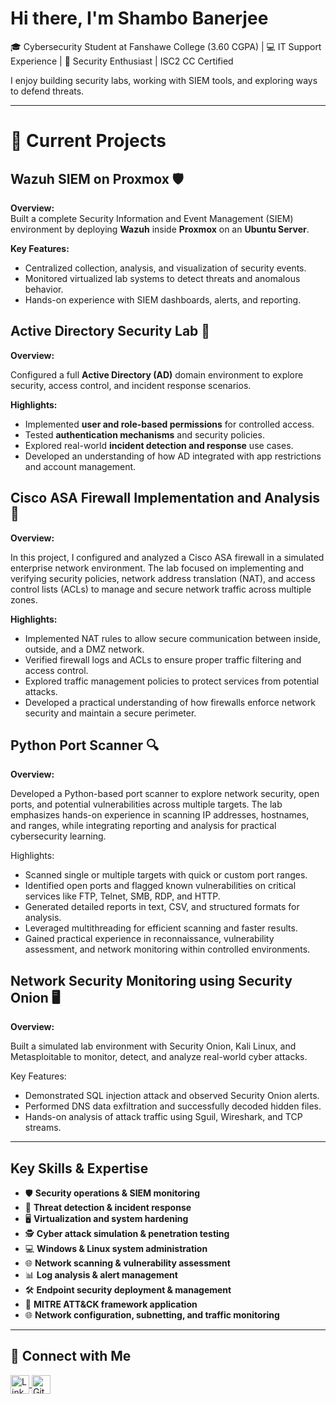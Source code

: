 <h1> Hi there, I'm Shambo Banerjee </h1>  

🎓 Cybersecurity Student at Fanshawe College (3.60 CGPA) | 💻 IT Support Experience | 🔐 Security Enthusiast  |  ISC2 CC Certified 

I enjoy building security labs, working with SIEM tools, and exploring ways to defend threats.

---

<h1> 🔭 Current Projects </h1>  

## Wazuh SIEM on Proxmox 🛡️

**Overview:**  
Built a complete Security Information and Event Management (SIEM) environment by deploying **Wazuh** inside **Proxmox** on an **Ubuntu Server**.

**Key Features:**  
- Centralized collection, analysis, and visualization of security events.  
- Monitored virtualized lab systems to detect threats and anomalous behavior.  
- Hands-on experience with SIEM dashboards, alerts, and reporting.  


## Active Directory Security Lab 🔐

**Overview:**  

Configured a full **Active Directory (AD)** domain environment to explore security, access control, and incident response scenarios.

**Highlights:**  
- Implemented **user and role-based permissions** for controlled access.  
- Tested **authentication mechanisms** and security policies.  
- Explored real-world **incident detection and response** use cases.  
- Developed an understanding of how AD integrated with app restrictions and account management.


## Cisco ASA Firewall Implementation and Analysis 🔐

**Overview:**

In this project, I configured and analyzed a Cisco ASA firewall in a simulated enterprise network environment. The lab focused on implementing and verifying security policies, network address translation (NAT), and access control lists (ACLs) to manage and secure network traffic across multiple zones.

**Highlights:**
- Implemented NAT rules to allow secure communication between inside, outside, and a DMZ network.
- Verified firewall logs and ACLs to ensure proper traffic filtering and access control.
- Explored traffic management policies to protect services from potential attacks.
- Developed a practical understanding of how firewalls enforce network security and maintain a secure perimeter.


## Python Port Scanner 🔍
**Overview:**

Developed a Python-based port scanner to explore network security, open ports, and potential vulnerabilities across multiple targets. The lab emphasizes hands-on experience in scanning IP addresses, hostnames, and ranges, while integrating reporting and analysis for practical cybersecurity learning.

Highlights:
- Scanned single or multiple targets with quick or custom port ranges.
- Identified open ports and flagged known vulnerabilities on critical services like FTP, Telnet, SMB, RDP, and HTTP.
- Generated detailed reports in text, CSV, and structured formats for analysis.
- Leveraged multithreading for efficient scanning and faster results.
- Gained practical experience in reconnaissance, vulnerability assessment, and network monitoring within controlled environments.


## Network Security Monitoring using Security Onion 🖥️
**Overview:**

Built a simulated lab environment with Security Onion, Kali Linux, and Metasploitable to monitor, detect, and analyze real-world cyber attacks.

Key Features:
- Demonstrated SQL injection attack and observed Security Onion alerts.
- Performed DNS data exfiltration and successfully decoded hidden files.
- Hands-on analysis of attack traffic using Sguil, Wireshark, and TCP streams.

---

## Key Skills & Expertise

- 🛡️ **Security operations & SIEM monitoring**  
- 🚨 **Threat detection & incident response**  
- 🖥️ **Virtualization and system hardening**  
- 🕵️ **Cyber attack simulation & penetration testing**  
- 💻 **Windows & Linux system administration**  
- 🌐 **Network scanning & vulnerability assessment**  
- 📊 **Log analysis & alert management**  
- 🛠️ **Endpoint security deployment & management**  
- 🧩 **MITRE ATT&CK framework application**  
- 🌐 **Network configuration, subnetting, and traffic monitoring**

---

<h2> 🤝 Connect with Me </h2>  

<p align="left">
  <a href="https://www.linkedin.com/in/shambo-banerjee/" target="_blank">
    <img align="center" src="https://cdn.jsdelivr.net/npm/simple-icons@v3/icons/linkedin.svg" alt="LinkedIn" height="30" width="30" />
  </a>
  <a href="https://github.com/shambo-cyb" target="_blank">
    <img align="center" src="https://cdn.jsdelivr.net/npm/simple-icons@v3/icons/github.svg" alt="GitHub" height="30" width="30" />
  </a>
</p>  
